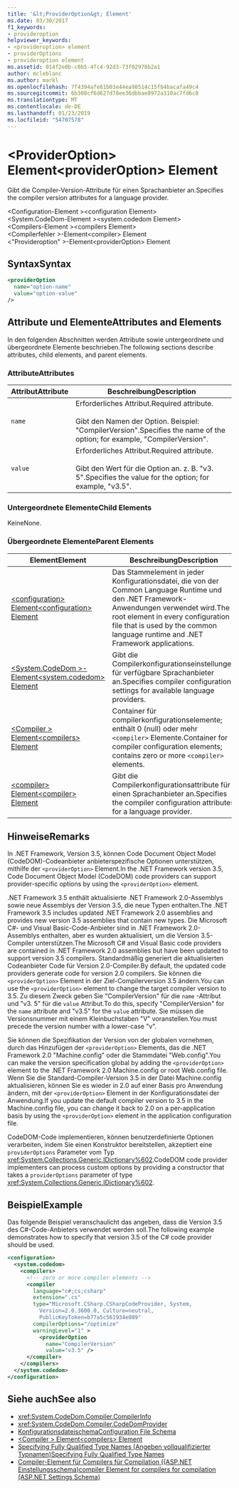 ```yaml
---
title: '&lt;ProviderOption&gt; Element'
ms.date: 03/30/2017
f1_keywords:
- provideroption
helpviewer_keywords:
- <provideroption> element
- providerOptions
- provideroption element
ms.assetid: 014f2e0b-c0b5-4fc4-92d3-73f02978b2a1
author: mcleblanc
ms.author: markl
ms.openlocfilehash: 7f4394afe81b03e44ea98514c15fb4bacafa49c4
ms.sourcegitcommit: 6b308cf6d627d78ee36dbbae8972a310ac7fd6c8
ms.translationtype: MT
ms.contentlocale: de-DE
ms.lasthandoff: 01/23/2019
ms.locfileid: "54707578"
---
```

# <a name="ltprovideroptiongt-element"></a><span data-ttu-id="a0d7e-102">&lt;ProviderOption&gt; Element</span><span class="sxs-lookup"><span data-stu-id="a0d7e-102">&lt;providerOption&gt; Element</span></span>
<span data-ttu-id="a0d7e-103">Gibt die Compiler-Version-Attribute für einen Sprachanbieter an.</span><span class="sxs-lookup"><span data-stu-id="a0d7e-103">Specifies the compiler version attributes for a language provider.</span></span>  
  
 <span data-ttu-id="a0d7e-104">\<Configuration-Element ></span><span class="sxs-lookup"><span data-stu-id="a0d7e-104">\<configuration Element></span></span>  
<span data-ttu-id="a0d7e-105">\<System.CodeDom-Element ></span><span class="sxs-lookup"><span data-stu-id="a0d7e-105">\<system.codedom Element></span></span>  
<span data-ttu-id="a0d7e-106">\<Compilers-Element ></span><span class="sxs-lookup"><span data-stu-id="a0d7e-106">\<compilers Element></span></span>  
<span data-ttu-id="a0d7e-107">\<Compilerfehler >-Element</span><span class="sxs-lookup"><span data-stu-id="a0d7e-107">\<compiler> Element</span></span>  
<span data-ttu-id="a0d7e-108">\<"Provideroption" >-Element</span><span class="sxs-lookup"><span data-stu-id="a0d7e-108">\<providerOption> Element</span></span>  
  
## <a name="syntax"></a><span data-ttu-id="a0d7e-109">Syntax</span><span class="sxs-lookup"><span data-stu-id="a0d7e-109">Syntax</span></span>  
  
```xml  
<providerOption  
  name="option-name"  
  value="option-value"  
/>  
```  
  
## <a name="attributes-and-elements"></a><span data-ttu-id="a0d7e-110">Attribute und Elemente</span><span class="sxs-lookup"><span data-stu-id="a0d7e-110">Attributes and Elements</span></span>  
 <span data-ttu-id="a0d7e-111">In den folgenden Abschnitten werden Attribute sowie untergeordnete und übergeordnete Elemente beschrieben.</span><span class="sxs-lookup"><span data-stu-id="a0d7e-111">The following sections describe attributes, child elements, and parent elements.</span></span>  
  
### <a name="attributes"></a><span data-ttu-id="a0d7e-112">Attribute</span><span class="sxs-lookup"><span data-stu-id="a0d7e-112">Attributes</span></span>  
  
|<span data-ttu-id="a0d7e-113">Attribut</span><span class="sxs-lookup"><span data-stu-id="a0d7e-113">Attribute</span></span>|<span data-ttu-id="a0d7e-114">Beschreibung</span><span class="sxs-lookup"><span data-stu-id="a0d7e-114">Description</span></span>|  
|---------------|-----------------|  
|`name`|<span data-ttu-id="a0d7e-115">Erforderliches Attribut.</span><span class="sxs-lookup"><span data-stu-id="a0d7e-115">Required attribute.</span></span><br /><br /> <span data-ttu-id="a0d7e-116">Gibt den Namen der Option. Beispiel: "CompilerVersion".</span><span class="sxs-lookup"><span data-stu-id="a0d7e-116">Specifies the name of the option; for example, "CompilerVersion".</span></span>|  
|`value`|<span data-ttu-id="a0d7e-117">Erforderliches Attribut.</span><span class="sxs-lookup"><span data-stu-id="a0d7e-117">Required attribute.</span></span><br /><br /> <span data-ttu-id="a0d7e-118">Gibt den Wert für die Option an. z. B. "v3. 5".</span><span class="sxs-lookup"><span data-stu-id="a0d7e-118">Specifies the value for the option; for example, "v3.5".</span></span>|  
  
### <a name="child-elements"></a><span data-ttu-id="a0d7e-119">Untergeordnete Elemente</span><span class="sxs-lookup"><span data-stu-id="a0d7e-119">Child Elements</span></span>  
 <span data-ttu-id="a0d7e-120">Keine</span><span class="sxs-lookup"><span data-stu-id="a0d7e-120">None.</span></span>  
  
### <a name="parent-elements"></a><span data-ttu-id="a0d7e-121">Übergeordnete Elemente</span><span class="sxs-lookup"><span data-stu-id="a0d7e-121">Parent Elements</span></span>  
  
|<span data-ttu-id="a0d7e-122">Element</span><span class="sxs-lookup"><span data-stu-id="a0d7e-122">Element</span></span>|<span data-ttu-id="a0d7e-123">Beschreibung</span><span class="sxs-lookup"><span data-stu-id="a0d7e-123">Description</span></span>|  
|-------------|-----------------|  
|[<span data-ttu-id="a0d7e-124">\<configuration> Element</span><span class="sxs-lookup"><span data-stu-id="a0d7e-124">\<configuration> Element</span></span>](../../../../../docs/framework/configure-apps/file-schema/configuration-element.md)|<span data-ttu-id="a0d7e-125">Das Stammelement in jeder Konfigurationsdatei, die von der Common Language Runtime und den .NET Framework-Anwendungen verwendet wird.</span><span class="sxs-lookup"><span data-stu-id="a0d7e-125">The root element in every configuration file that is used by the common language runtime and .NET Framework applications.</span></span>|  
|[<span data-ttu-id="a0d7e-126">\<System.CodeDom >-Element</span><span class="sxs-lookup"><span data-stu-id="a0d7e-126">\<system.codedom> Element</span></span>](../../../../../docs/framework/configure-apps/file-schema/compiler/system-codedom-element.md)|<span data-ttu-id="a0d7e-127">Gibt die Compilerkonfigurationseinstellungen für verfügbare Sprachanbieter an.</span><span class="sxs-lookup"><span data-stu-id="a0d7e-127">Specifies compiler configuration settings for available language providers.</span></span>|  
|[<span data-ttu-id="a0d7e-128">\<Compiler > Element</span><span class="sxs-lookup"><span data-stu-id="a0d7e-128">\<compilers> Element</span></span>](../../../../../docs/framework/configure-apps/file-schema/compiler/compilers-element.md)|<span data-ttu-id="a0d7e-129">Container für compilerkonfigurationselemente; enthält 0 (null) oder mehr `<compiler>` Elemente.</span><span class="sxs-lookup"><span data-stu-id="a0d7e-129">Container for compiler configuration elements; contains zero or more `<compiler>` elements.</span></span>|  
|[<span data-ttu-id="a0d7e-130">\<compiler> Element</span><span class="sxs-lookup"><span data-stu-id="a0d7e-130">\<compiler> Element</span></span>](../../../../../docs/framework/configure-apps/file-schema/compiler/compiler-element.md)|<span data-ttu-id="a0d7e-131">Gibt die Compilerkonfigurationsattribute für einen Sprachanbieter an.</span><span class="sxs-lookup"><span data-stu-id="a0d7e-131">Specifies the compiler configuration attributes for a language provider.</span></span>|  
  
## <a name="remarks"></a><span data-ttu-id="a0d7e-132">Hinweise</span><span class="sxs-lookup"><span data-stu-id="a0d7e-132">Remarks</span></span>  
 <span data-ttu-id="a0d7e-133">In .NET Framework, Version 3.5, können Code Document Object Model (CodeDOM)-Codeanbieter anbieterspezifische Optionen unterstützen, mithilfe der `<providerOption>` Element.</span><span class="sxs-lookup"><span data-stu-id="a0d7e-133">In the .NET Framework version 3.5, Code Document Object Model (CodeDOM) code providers can support provider-specific options by using the `<providerOption>` element.</span></span>  
  
 <span data-ttu-id="a0d7e-134">.NET Framework 3.5 enthält aktualisierte .NET Framework 2.0-Assemblys sowie neue Assemblys der Version 3.5, die neue Typen enthalten.</span><span class="sxs-lookup"><span data-stu-id="a0d7e-134">The .NET Framework 3.5 includes updated .NET Framework 2.0 assemblies and provides new version 3.5 assemblies that contain new types.</span></span> <span data-ttu-id="a0d7e-135">Die Microsoft C#- und Visual Basic-Code-Anbieter sind in .NET Framework 2.0-Assemblys enthalten, aber es wurden aktualisiert, um die Version 3.5-Compiler unterstützen.</span><span class="sxs-lookup"><span data-stu-id="a0d7e-135">The Microsoft C# and Visual Basic code providers are contained in .NET Framework 2.0 assemblies but have been updated to support version 3.5 compilers.</span></span> <span data-ttu-id="a0d7e-136">Standardmäßig generiert die aktualisierten Codeanbieter Code für Version 2.0-Compiler.</span><span class="sxs-lookup"><span data-stu-id="a0d7e-136">By default, the updated code providers generate code for version 2.0 compilers.</span></span> <span data-ttu-id="a0d7e-137">Sie können die `<providerOption>` Element in der Ziel-Compilerversion 3.5 ändern.</span><span class="sxs-lookup"><span data-stu-id="a0d7e-137">You can use the `<providerOption>` element to change the target compiler version to 3.5.</span></span> <span data-ttu-id="a0d7e-138">Zu diesem Zweck geben Sie "CompilerVersion" für die `name` -Attribut und "v3. 5" für die `value` Attribut.</span><span class="sxs-lookup"><span data-stu-id="a0d7e-138">To do this, specify "CompilerVersion" for the `name` attribute and "v3.5" for the `value` attribute.</span></span> <span data-ttu-id="a0d7e-139">Sie müssen die Versionsnummer mit einem Kleinbuchstaben "V" voranstellen.</span><span class="sxs-lookup"><span data-stu-id="a0d7e-139">You must precede the version number with a lower-case "v".</span></span>  
  
 <span data-ttu-id="a0d7e-140">Sie können die Spezifikation der Version von der globalen vornehmen, durch das Hinzufügen der `<providerOption>` Elements, das die .NET Framework 2.0 "Machine.config" oder die Stammdatei "Web.config".</span><span class="sxs-lookup"><span data-stu-id="a0d7e-140">You can make the version specification global by adding the `<providerOption>` element to the .NET Framework 2.0 Machine.config or root Web.config file.</span></span> <span data-ttu-id="a0d7e-141">Wenn Sie die Standard-Compiler-Version 3.5 in der Datei Machine.config aktualisieren, können Sie es wieder in 2.0 auf einer Basis pro Anwendung ändern, mit der `<providerOption>` Element in der Konfigurationsdatei der Anwendung.</span><span class="sxs-lookup"><span data-stu-id="a0d7e-141">If you update the default compiler version to 3.5 in the Machine.config file, you can change it back to 2.0 on a per-application basis by using the `<providerOption>` element in the application configuration file.</span></span>  
  
 <span data-ttu-id="a0d7e-142">CodeDOM-Code implementieren, können benutzerdefinierte Optionen verarbeiten, indem Sie einen Konstruktor bereitstellen, akzeptiert eine `providerOptions` Parameter vom Typ <xref:System.Collections.Generic.IDictionary%602>.</span><span class="sxs-lookup"><span data-stu-id="a0d7e-142">CodeDOM code provider implementers can process custom options by providing a constructor that takes a `providerOptions` parameter of type <xref:System.Collections.Generic.IDictionary%602>.</span></span>  
  
## <a name="example"></a><span data-ttu-id="a0d7e-143">Beispiel</span><span class="sxs-lookup"><span data-stu-id="a0d7e-143">Example</span></span>  
 <span data-ttu-id="a0d7e-144">Das folgende Beispiel veranschaulicht das angeben, dass die Version 3.5 des C#-Code-Anbieters verwendet werden soll.</span><span class="sxs-lookup"><span data-stu-id="a0d7e-144">The following example demonstrates how to specify that version 3.5 of the C# code provider should be used.</span></span>  
  
```xml  
<configuration>  
  <system.codedom>  
    <compilers>  
      <!-- zero or more compiler elements -->  
      <compiler  
        language="c#;cs;csharp"  
        extension=".cs"  
        type="Microsoft.CSharp.CSharpCodeProvider, System,   
          Version=2.0.3600.0, Culture=neutral,   
          PublicKeyToken=b77a5c561934e089"  
        compilerOptions="/optimize"  
        warningLevel="1" >  
          <providerOption  
            name="CompilerVersion"  
            value="v3.5" />  
      </compiler>  
    </compilers>  
  </system.codedom>  
</configuration>  
```  
  
## <a name="see-also"></a><span data-ttu-id="a0d7e-145">Siehe auch</span><span class="sxs-lookup"><span data-stu-id="a0d7e-145">See also</span></span>
- <xref:System.CodeDom.Compiler.CompilerInfo>
- <xref:System.CodeDom.Compiler.CodeDomProvider>
- [<span data-ttu-id="a0d7e-146">Konfigurationsdateischema</span><span class="sxs-lookup"><span data-stu-id="a0d7e-146">Configuration File Schema</span></span>](../../../../../docs/framework/configure-apps/file-schema/index.md)
- [<span data-ttu-id="a0d7e-147">\<Compiler > Element</span><span class="sxs-lookup"><span data-stu-id="a0d7e-147">\<compilers> Element</span></span>](../../../../../docs/framework/configure-apps/file-schema/compiler/compilers-element.md)
- [<span data-ttu-id="a0d7e-148">Specifying Fully Qualified Type Names (Angeben vollqualifizierter Typnamen)</span><span class="sxs-lookup"><span data-stu-id="a0d7e-148">Specifying Fully Qualified Type Names</span></span>](../../../../../docs/framework/reflection-and-codedom/specifying-fully-qualified-type-names.md)
- [<span data-ttu-id="a0d7e-149">Compiler-Element für Compilers für Compilation ((ASP.NET Einstellungsschema)</span><span class="sxs-lookup"><span data-stu-id="a0d7e-149">compiler Element for compilers for compilation (ASP.NET Settings Schema)</span></span>](https://msdn.microsoft.com/library/f7d6b078-5d42-4134-b3f7-62e1aba1df1e)
